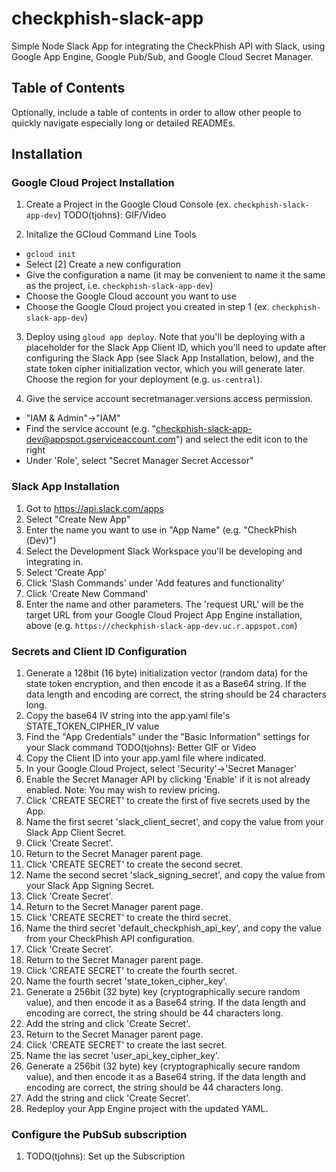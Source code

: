 # checkphish-slack-app
Simple Node Slack App for integrating the CheckPhish API with Slack, using Google App Engine, Google Pub/Sub, and Google Cloud Secret Manager.

## Table of Contents
Optionally, include a table of contents in order to allow other people to quickly navigate especially long or detailed READMEs.

## Installation
### Google Cloud Project Installation
1. Create a Project in the Google Cloud Console (ex. `checkphish-slack-app-dev`)
TODO(tjohns): GIF/Video

2. Initalize the GCloud Command Line Tools
- `gcloud init`
- Select [2] Create a new configuration
- Give the configuration a name (it may be convenient to name it the same as the project, i.e. `checkphish-slack-app-dev`)
- Choose the Google Cloud account you want to use
- Choose the Google Cloud project you created in step 1 (ex. `checkphish-slack-app-dev`)

3. Deploy using `gloud app deploy`. Note that you'll be deploying with a placeholder for the Slack App Client ID, which you'll need to update after configuring the Slack App (see Slack App Installation, below), and the state token cipher initialization vector, which you will generate later. Choose the region for your deployment (e.g. `us-central`).

4. Give the service account secretmanager.versions.access permission.
- "IAM & Admin"->"IAM"
- Find the service account (e.g. "checkphish-slack-app-dev@appspot.gserviceaccount.com") and select the edit icon to the right
- Under 'Role', select "Secret Manager Secret Accessor"


### Slack App Installation
1. Got to https://api.slack.com/apps
2. Select "Create New App"
3. Enter the name you want to use in "App Name" (e.g. "CheckPhish (Dev)")
4. Select the Development Slack Workspace you'll be developing and integrating in.
5. Select 'Create App'
6. Click 'Slash Commands' under 'Add features and functionality'
7. Click 'Create New Command'
8. Enter the name and other parameters. The 'request URL' will be the target URL from your Google Cloud Project App Engine installation, above (e.g. `https://checkphish-slack-app-dev.uc.r.appspot.com`)


### Secrets and Client ID Configuration
1. Generate a 128bit (16 byte) initialization vector (random data) for the state token encryption, and then encode it as a Base64 string. If the data length and encoding are correct, the string should be 24 characters long.
2. Copy the base64 IV string into the app.yaml file's STATE_TOKEN_CIPHER_IV value
3. Find the "App Credentials" under the "Basic Information" settings for your Slack command TODO(tjohns): Better GIF or Video
4. Copy the Client ID into your app.yaml file where indicated.
5. In your Google Cloud Project, select 'Security'->'Secret Manager'
6. Enable the Secret Manager API by clicking 'Enable' if it is not already enabled. Note: You may wish to review pricing.
7. Click 'CREATE SECRET' to create the first of five secrets used by the App.
8. Name the first secret 'slack_client_secret', and copy the value from your Slack App Client Secret.
9. Click 'Create Secret'.
10. Return to the Secret Manager parent page.
11. Click 'CREATE SECRET' to create the second secret.
12. Name the second secret 'slack_signing_secret', and copy the value from your Slack App Signing Secret.
13. Click 'Create Secret'.
14. Return to the Secret Manager parent page.
15. Click 'CREATE SECRET' to create the third secret.
16. Name the third secret 'default_checkphish_api_key', and copy the value from your CheckPhish API configuration.
17. Click 'Create Secret'.
18. Return to the Secret Manager parent page.
15. Click 'CREATE SECRET' to create the fourth secret.
16. Name the fourth secret 'state_token_cipher_key'.
17. Generate a 256bit (32 byte) key (cryptographically secure random value), and then encode it as a Base64 string. If the data length and encoding are correct, the string should be 44 characters long.
17. Add the string and click 'Create Secret'.
18. Return to the Secret Manager parent page.
15. Click 'CREATE SECRET' to create the last secret.
16. Name the las secret 'user_api_key_cipher_key'.
17. Generate a 256bit (32 byte) key (cryptographically secure random value), and then encode it as a Base64 string. If the data length and encoding are correct, the string should be 44 characters long.
17. Add the string and click 'Create Secret'.
18. Redeploy your App Engine project with the updated YAML.

### Configure the PubSub subscription
1. TODO(tjohns): Set up the Subscription


